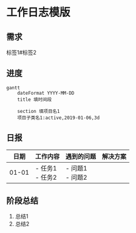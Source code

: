 # 工作日志模版



## 需求

标签1#标签2



## 进度

```mermaid
gantt
	dateFormat YYYY-MM-DD
	title 填时间段
	
	section 填项目名1
	项目子类名1:active,2019-01-06,3d
```



## 日报

| 日期  | 工作内容           | 遇到的问题         | 解决方案 |
| ----- | ------------------ | ------------------ | -------- |
| 01-01 | - 任务1<br>- 任务2 | - 问题1<br>- 问题2 |          |



## 阶段总结

1. 总结1
2. 总结2

